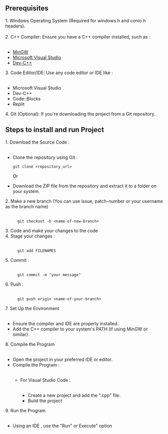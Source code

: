 
<h2>Prerequisites</h2>
1. Windows Operating System (Required for windows.h and conio.h headers).<br><br>
2. C++ Compiler: Ensure you have a C++ compiler installed, such as : 
<ul><br>
  <li>
    <a href="https://sourceforge.net/projects/mingw/">MinGW</a>
  </li>
  <li>
    <a href="https://code.visualstudio.com/">Microsoft Visual Studio</a>
  </li>
  <li>
    <a href="https://www.bloodshed.net/">Dev-C++</a>
  </li>
</ul>
3. Code Editor/IDE: Use any code editor or IDE like :
<ul><br>
  <li>Microsoft Visual Studio</li>
  <li>Dev-C++</li>
  <li>Code::Blocks</li>
  <li>Replit</li>
</ul>
4. Git (Optional): If you're downloading the project from a Git repository.

<h2>Steps to install and run Project</h2>
1. Download the Source Code :
<ul><br>
  <li>Clone the repository using Git :</li>
</ul>
<ul>
  
``` 
git clone <repository_url>
```
</ul>
<ul>
  <p>Or</p>
  <li>Download the ZIP file from the repository and extract it to a folder on your system.</li>
</ul>
2. Make a new branch (You can use issue, patch-number or your username as the branch name)<br><br>
<ul>
  
```
  git checkout -b <name-of-new-branch>
```
</ul>
3. Code and make your changes to the code<br>
4. Stage your changes : <br><br>
<ul>

```
  git add FILENAMES
```
</ul>
5. Commit : <br><br>
<ul>

```
  git commit -m "your message"
```
</ul>
6. Push : <br><br>
<ul>

```
  git push origin <name-of-your-branch>
```
</ul>
7. Set Up the Environment 
<ul><br>
  <li>Ensure the compiler and IDE are properly installed.</li>
  <li>Add the C++ compiler to your system's PATH (if using MinGW or similar).</li>
</ul>
8. Compile the Program
<ul><br>
  <li>Open the project in your preferred IDE or editor.</li>
  <li>Compile the Program : </li>
  <ul><br>
    <li>For Visual Studio Code : </li>
    <ul><br>
      <li>Create a new project and add the ".cpp" file.</li>
      <li>Build the project</li>
    </ul>
  </ul>
</ul>
9. Run the Program 
<ul><br>
  <li>Using an IDE , use the "Run" or Execute" option</li>
</ul>
